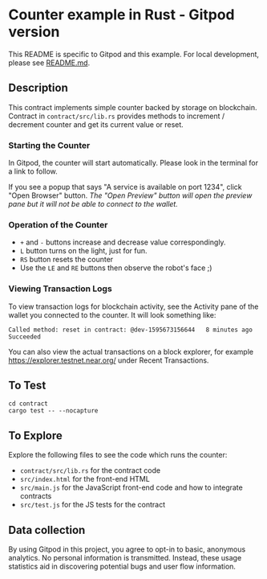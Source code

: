 Counter example in Rust - Gitpod version
==================================================

This README is specific to Gitpod and this example. For local development, please see [README.md](README.md).

## Description

This contract implements simple counter backed by storage on blockchain.
Contract in `contract/src/lib.rs` provides methods to increment / decrement counter and get its current value or reset.

### Starting the Counter

In Gitpod, the counter will start automatically. Please look in the terminal for a link to follow.

If you see a popup that says "A service is available on port 1234", click "Open Browser" button.  *The "Open Preview" button will open the preview pane but it will not be able to connect to the wallet.*



### Operation of the Counter

+ `+` and `-` buttons increase and decrease value correspondingly.
+ `L` button turns on the light, just for fun.
+ `RS` button resets the counter
+ Use the `LE` and `RE` buttons then observe the robot's face ;)


### Viewing Transaction Logs

To view transaction logs for blockchain activity, see the Activity pane of the wallet you connected to the counter. It will look something like:

```
Called method: reset in contract: @dev-1595673156644   8 minutes ago  Succeeded
```

You can also view the actual transactions on a block explorer, for example https://explorer.testnet.near.org/ under Recent Transactions.


## To Test

```
cd contract
cargo test -- --nocapture
```

## To Explore

Explore the following files to see the code which runs the counter:

- `contract/src/lib.rs` for the contract code
- `src/index.html` for the front-end HTML
- `src/main.js` for the JavaScript front-end code and how to integrate contracts
- `src/test.js` for the JS tests for the contract


## Data collection

By using Gitpod in this project, you agree to opt-in to basic, anonymous analytics. No personal information is transmitted. Instead, these usage statistics aid in discovering potential bugs and user flow information.
